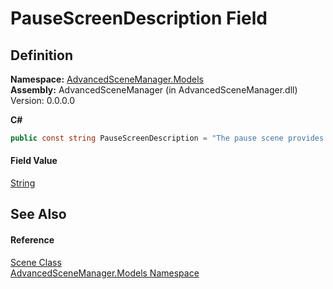 # PauseScreenDescription Field




## Definition
**Namespace:** <a href="N_AdvancedSceneManager_Models.md">AdvancedSceneManager.Models</a>  
**Assembly:** AdvancedSceneManager (in AdvancedSceneManager.dll) Version: 0.0.0.0

**C#**
``` C#
public const string PauseScreenDescription = "The pause scene provides a default pause screen, for when your game does not yet have one."
```



#### Field Value
<a href="https://learn.microsoft.com/dotnet/api/system.string" target="_blank" rel="noopener noreferrer">String</a>

## See Also


#### Reference
<a href="T_AdvancedSceneManager_Models_Scene.md">Scene Class</a>  
<a href="N_AdvancedSceneManager_Models.md">AdvancedSceneManager.Models Namespace</a>  
